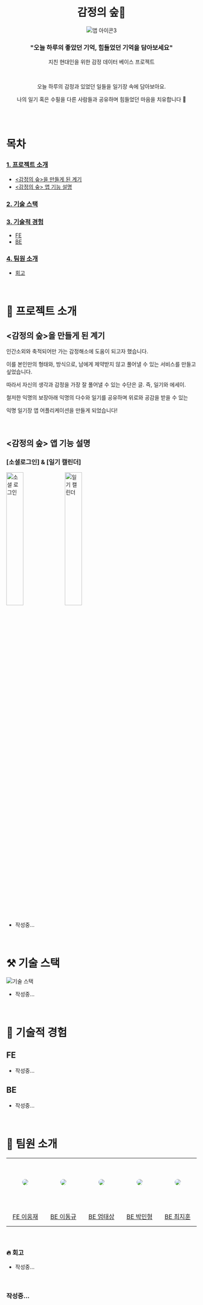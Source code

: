 <div align="center">

<h1>감정의  숲🌳</h1>

![앱 아이콘3](https://github.com/DU-E/unknown-note-server/assets/66457014/c67ec60a-7a8c-4fc7-88b0-80d446c6c5c1)


<h3> "오늘 하루의 좋았던 기억, 힘들었던 기억을 담아보세요" </h3>

지친 현대인을 위한 감정 데이터 베이스 프로젝트

<br />

오늘 하루의 감정과 있었던 일들을 일기장 속에 담아보아요.

나의 일기 혹은 수필을 다른 사람들과 공유하며 힘들었던 마음을 치유합니다 🌟

</br>

</div>

<br />

# 목차

### [1. 프로젝트 소개](#-프로젝트-소개)

- [<감정의 숲>을 만들게 된 계기](#감정의-숲을-만들게-된-계기)
- [<감정의 숲> 앱 기능 설명](#감정의-숲-앱-기능-설명)

### [2. 기술 스택](#%EF%B8%8F-기술-스택)

### [3. 기술적 경험](#-기술적-경험)

- [FE](#FE)
- [BE](#BE)

### [4. 팀원 소개](#-팀원-소개)

- [회고](#-회고)


<br />

# 🌳 프로젝트 소개

## <감정의 숲>을 만들게 된 계기

인간소외와 축적되어만 가는 감정해소에 도움이 되고자 했습니다.

이를 본인만의 형태와, 방식으로, 남에게 제약받지 않고 풀어낼 수 있는 서비스를 만들고 싶었습니다.

따라서 자신의 생각과 감정을 가장 잘 풀어낼 수 있는 수단은 글. 즉, 일기와 에세이.

철저한 익명의 보장아래 익명의 다수와 일기를 공유하며 위로와 공감을 받을 수 있는 

익명 일기장 앱 어플리케이션을 만들게 되었습니다!

<br />

## <감정의 숲> 앱 기능 설명

### [소셜로그인] & [일기 캘린더]
<img src="https://github.com/DU-E/unknown-note-server/assets/66457014/3b58f870-66fa-4c6c-a01b-3afd9699e8c9" alt="소셜 로그인" width="30%" height="30%">
<img src="https://github.com/DU-E/unknown-note-server/assets/66457014/432a4788-48ef-4367-b034-1c4b1dc8855c" alt="일기 캘린더" width="30%" height="30%">

- 작성중...

<br />

# ⚒️ 기술 스택

![기술 스택](https://github.com/DU-E/unknown-note-server/assets/66457014/6e3e79ad-67dd-4f14-8165-75517dd57fa4)

- 작성중...

<br />

# 📖 기술적 경험

## FE
- 작성중...

## BE
- 작성중...


<br />

# 🐧 팀원 소개

<table >
  <tr height="130px">
    <td align="center" width="130px">
      <a href="https://github.com/wjlee611"><img src="https://avatars.githubusercontent.com/u/66172061?v=4" style="border-radius:50%"/></a>
    </td>
    <td align="center" width="130px">
      <a href="https://github.com/tony7078"><img src="https://avatars.githubusercontent.com/u/64863514?v=4" style="border-radius:50%" /></a>
    </td>
    <td align="center" width="130px">
      <a href="https://github.com/taesangeom"><img src="https://avatars.githubusercontent.com/u/113084809?v=4" style="border-radius:50%"/></a>
    </td>
    <td align="center" width="130px">
      <a href="https://github.com/minibr"><img src="https://avatars.githubusercontent.com/u/112764586?v=4" style="border-radius:50%"/></a>
    </td>
<td align="center" width="130px">
      <a href="https://github.com/cjh-19"><img src="https://avatars.githubusercontent.com/u/66457014?v=4" style="border-radius:50%"/></a>
    </td>
  </tr>
  <tr height="50px">
    <td align="center" width="130px">
      <a href="https://github.com/wjlee611">FE 이웅재</a>
    </td>
    <td align="center" width="130px">
      <a href="https://github.com/tony7078">BE 이동규</a>
    </td>
    <td align="center" width="130px">
      <a href="https://github.com/taesangeom">BE 엄태상</a>
    </td>
    <td align="center" width="130px">
      <a href="https://github.com/minibr">BE 박민형</a>
    </td>
    <td align="center" width="130px">
      <a href="https://github.com/cjh-19">BE 최지훈</a>
    </td>
  </tr>
</table>

<br />

### 🔥 회고
- 작성중...

<br />

### 작성중...
